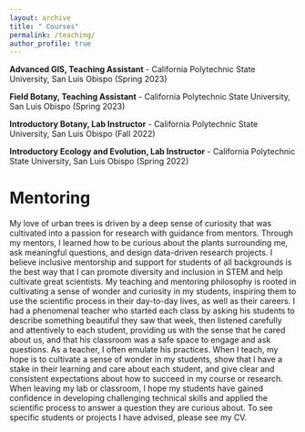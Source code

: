 ```yaml
---
layout: archive
title: " Courses"
permalink: /teaching/
author_profile: true
---
```




**Advanced GIS, Teaching Assistant** -  California Polytechnic State University, San Luis Obispo (Spring 2023)


**Field Botany, Teaching Assistant** -  California Polytechnic State University, San Luis Obispo (Spring 2023)


**Introductory Botany, Lab Instructor** -  California Polytechnic State University, San Luis Obispo (Fall 2022)


**Introductory Ecology and Evolution, Lab Instructor** -  California Polytechnic State University, San Luis Obispo (Spring 2022)


# Mentoring 

My love of urban trees is driven by a deep sense of curiosity that was cultivated into a passion for research with guidance from mentors. Through my mentors, I learned how to be curious about the plants surrounding me, ask meaningful questions, and design data-driven research projects. I believe inclusive mentorship and support for students of all backgrounds is the best way that I can promote diversity and inclusion in STEM and help cultivate great scientists. My teaching and mentoring philosophy is rooted in cultivating a sense of wonder and curiosity in my students, inspiring them to use the scientific process in their day-to-day lives, as well as their careers. I had a phenomenal teacher who started each class by asking his students to describe something beautiful they saw that week, then listened carefully and attentively to each student, providing us with the sense that he cared about us, and that his classroom was a safe space to engage and ask questions. As a teacher, I often emulate his practices. When I teach, my hope is to cultivate a sense of wonder in my students, show that I have a stake in their learning and care about each student, and give clear and consistent expectations about how to succeed in my course or research. When leaving my lab or classroom, I hope my students have gained confidence in developing challenging technical skills and applied the scientific process to answer a question they are curious about. To see specific students or projects I have advised, please see my CV.
